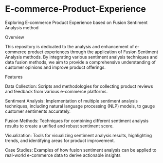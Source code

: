 # E-commerce-Product-Experience
 Exploring E-commerce Product Experience based on Fusion Sentiment Analysis method
 
Overview

This repository is dedicated to the analysis and enhancement of e-commerce product experiences through the application of Fusion Sentiment Analysis methods. By integrating various sentiment analysis techniques and data fusion methods, we aim to provide a comprehensive understanding of customer opinions and improve product offerings.

Features

Data Collection: Scripts and methodologies for collecting product reviews and feedback from various e-commerce platforms.

Sentiment Analysis: Implementation of multiple sentiment analysis techniques, including natural language processing (NLP) models, to gauge customer sentiments accurately.

Fusion Methods: Techniques for combining different sentiment analysis results to create a unified and robust sentiment score.

Visualization: Tools for visualizing sentiment analysis results, highlighting trends, and identifying areas for product improvement.

Case Studies: Examples of how fusion sentiment analysis can be applied to real-world e-commerce data to derive actionable insights

